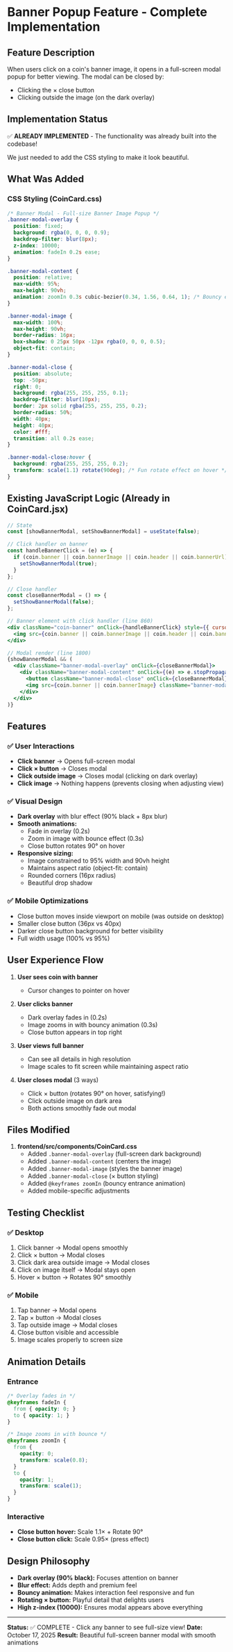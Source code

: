 # Banner Popup Feature - Complete Implementation

## Feature Description
When users click on a coin's banner image, it opens in a full-screen modal popup for better viewing. The modal can be closed by:
- Clicking the × close button
- Clicking outside the image (on the dark overlay)

## Implementation Status
✅ **ALREADY IMPLEMENTED** - The functionality was already built into the codebase!

We just needed to add the CSS styling to make it look beautiful.

## What Was Added

### CSS Styling (CoinCard.css)

```css
/* Banner Modal - Full-size Banner Image Popup */
.banner-modal-overlay {
  position: fixed;
  background: rgba(0, 0, 0, 0.9);
  backdrop-filter: blur(8px);
  z-index: 10000;
  animation: fadeIn 0.2s ease;
}

.banner-modal-content {
  position: relative;
  max-width: 95%;
  max-height: 90vh;
  animation: zoomIn 0.3s cubic-bezier(0.34, 1.56, 0.64, 1); /* Bouncy effect */
}

.banner-modal-image {
  max-width: 100%;
  max-height: 90vh;
  border-radius: 16px;
  box-shadow: 0 25px 50px -12px rgba(0, 0, 0, 0.5);
  object-fit: contain;
}

.banner-modal-close {
  position: absolute;
  top: -50px;
  right: 0;
  background: rgba(255, 255, 255, 0.1);
  backdrop-filter: blur(10px);
  border: 2px solid rgba(255, 255, 255, 0.2);
  border-radius: 50%;
  width: 40px;
  height: 40px;
  color: #fff;
  transition: all 0.2s ease;
}

.banner-modal-close:hover {
  background: rgba(255, 255, 255, 0.2);
  transform: scale(1.1) rotate(90deg); /* Fun rotate effect on hover */
}
```

## Existing JavaScript Logic (Already in CoinCard.jsx)

```jsx
// State
const [showBannerModal, setShowBannerModal] = useState(false);

// Click handler on banner
const handleBannerClick = (e) => {
  if (coin.banner || coin.bannerImage || coin.header || coin.bannerUrl) {
    setShowBannerModal(true);
  }
};

// Close handler
const closeBannerModal = () => {
  setShowBannerModal(false);
};

// Banner element with click handler (line 860)
<div className="coin-banner" onClick={handleBannerClick} style={{ cursor: 'pointer' }}>
  <img src={coin.banner || coin.bannerImage || coin.header || coin.bannerUrl} />
</div>

// Modal render (line 1800)
{showBannerModal && (
  <div className="banner-modal-overlay" onClick={closeBannerModal}>
    <div className="banner-modal-content" onClick={(e) => e.stopPropagation()}>
      <button className="banner-modal-close" onClick={closeBannerModal}>×</button>
      <img src={coin.banner || coin.bannerImage} className="banner-modal-image" />
    </div>
  </div>
)}
```

## Features

### ✅ User Interactions
- **Click banner** → Opens full-screen modal
- **Click × button** → Closes modal
- **Click outside image** → Closes modal (clicking on dark overlay)
- **Click image** → Nothing happens (prevents closing when adjusting view)

### ✅ Visual Design
- **Dark overlay** with blur effect (90% black + 8px blur)
- **Smooth animations:**
  - Fade in overlay (0.2s)
  - Zoom in image with bounce effect (0.3s)
  - Close button rotates 90° on hover
- **Responsive sizing:**
  - Image constrained to 95% width and 90vh height
  - Maintains aspect ratio (object-fit: contain)
  - Rounded corners (16px radius)
  - Beautiful drop shadow

### ✅ Mobile Optimizations
- Close button moves inside viewport on mobile (was outside on desktop)
- Smaller close button (36px vs 40px)
- Darker close button background for better visibility
- Full width usage (100% vs 95%)

## User Experience Flow

1. **User sees coin with banner** 
   - Cursor changes to pointer on hover
   
2. **User clicks banner**
   - Dark overlay fades in (0.2s)
   - Image zooms in with bouncy animation (0.3s)
   - Close button appears in top right
   
3. **User views full banner**
   - Can see all details in high resolution
   - Image scales to fit screen while maintaining aspect ratio
   
4. **User closes modal** (3 ways)
   - Click × button (rotates 90° on hover, satisfying!)
   - Click outside image on dark area
   - Both actions smoothly fade out modal

## Files Modified

1. **frontend/src/components/CoinCard.css**
   - Added `.banner-modal-overlay` (full-screen dark background)
   - Added `.banner-modal-content` (centers the image)
   - Added `.banner-modal-image` (styles the banner image)
   - Added `.banner-modal-close` (× button styling)
   - Added `@keyframes zoomIn` (bouncy entrance animation)
   - Added mobile-specific adjustments

## Testing Checklist

### ✅ Desktop
1. Click banner → Modal opens smoothly
2. Click × button → Modal closes
3. Click dark area outside image → Modal closes
4. Click on image itself → Modal stays open
5. Hover × button → Rotates 90° smoothly

### ✅ Mobile
1. Tap banner → Modal opens
2. Tap × button → Modal closes
3. Tap outside image → Modal closes
4. Close button visible and accessible
5. Image scales properly to screen size

## Animation Details

### Entrance
```css
/* Overlay fades in */
@keyframes fadeIn {
  from { opacity: 0; }
  to { opacity: 1; }
}

/* Image zooms in with bounce */
@keyframes zoomIn {
  from {
    opacity: 0;
    transform: scale(0.8);
  }
  to {
    opacity: 1;
    transform: scale(1);
  }
}
```

### Interactive
- **Close button hover:** Scale 1.1× + Rotate 90°
- **Close button click:** Scale 0.95× (press effect)

## Design Philosophy

- **Dark overlay (90% black):** Focuses attention on banner
- **Blur effect:** Adds depth and premium feel
- **Bouncy animation:** Makes interaction feel responsive and fun
- **Rotating × button:** Playful detail that delights users
- **High z-index (10000):** Ensures modal appears above everything

---

**Status:** ✅ COMPLETE - Click any banner to see full-size view!
**Date:** October 17, 2025
**Result:** Beautiful full-screen banner modal with smooth animations
